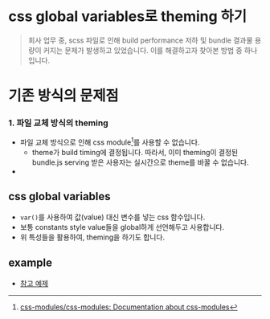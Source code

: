 # css global variables로 theming 하기

> 회사 업무 중, scss 파일로 인해 build performance 저하 및 bundle 결과물 용량이 커지는 문제가 발생하고 있었습니다.
> 이를 해결하고자 찾아본 방법 중 하나입니다.

# 기존 방식의 문제점

### 1. 파일 교체 방식의 theming

- 파일 교체 방식으로 인해 css module[^1]를 사용할 수 없습니다.
  - theme가 build timing에 결정됩니다. 따라서, 이미 theming이 결정된 bundle.js serving 받은 사용자는 실시간으로 theme를 바꿀 수 없습니다.
-

## css global variables

- `var()`를 사용하여 값(value) 대신 변수를 넣는 css 함수입니다.
- 보통 constants style value들을 global하게 선언해두고 사용합니다.
- 위 특성들을 활용하여, theming을 하기도 합니다.

## example

- [참고 예제](https://codesandbox.io/s/react-and-scss-forked-m0854?file=/src/components/Itemview/ItemView.jsx:0-31)

[^1]: [css-modules/css-modules: Documentation about css-modules](https://github.com/css-modules/css-modules)
